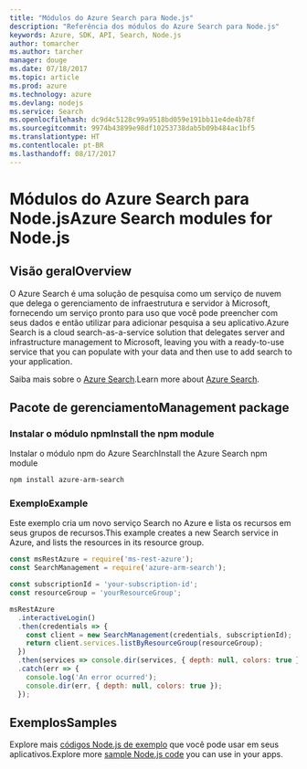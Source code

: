 ```yaml
---
title: "Módulos do Azure Search para Node.js"
description: "Referência dos módulos do Azure Search para Node.js"
keywords: Azure, SDK, API, Search, Node.js
author: tomarcher
ms.author: tarcher
manager: douge
ms.date: 07/18/2017
ms.topic: article
ms.prod: azure
ms.technology: azure
ms.devlang: nodejs
ms.service: Search
ms.openlocfilehash: dc9d4c5128c99a9518bd059e191bb11e4de4b78f
ms.sourcegitcommit: 9974b43899e98df10253738dab5b09b484ac1bf5
ms.translationtype: HT
ms.contentlocale: pt-BR
ms.lasthandoff: 08/17/2017
---
```

# <a name="azure-search-modules-for-nodejs"></a><span data-ttu-id="00def-104">Módulos do Azure Search para Node.js</span><span class="sxs-lookup"><span data-stu-id="00def-104">Azure Search modules for Node.js</span></span>

## <a name="overview"></a><span data-ttu-id="00def-105">Visão geral</span><span class="sxs-lookup"><span data-stu-id="00def-105">Overview</span></span>

<span data-ttu-id="00def-106">O Azure Search é uma solução de pesquisa como um serviço de nuvem que delega o gerenciamento de infraestrutura e servidor à Microsoft, fornecendo um serviço pronto para uso que você pode preencher com seus dados e então utilizar para adicionar pesquisa a seu aplicativo.</span><span class="sxs-lookup"><span data-stu-id="00def-106">Azure Search is a cloud search-as-a-service solution that delegates server and infrastructure management to Microsoft, leaving you with a ready-to-use service that you can populate with your data and then use to add search to your application.</span></span>

<span data-ttu-id="00def-107">Saiba mais sobre o [Azure Search](https://docs.microsoft.com/azure/search/search-what-is-azure-search).</span><span class="sxs-lookup"><span data-stu-id="00def-107">Learn more about [Azure Search](https://docs.microsoft.com/azure/search/search-what-is-azure-search).</span></span>

## <a name="management-package"></a><span data-ttu-id="00def-108">Pacote de gerenciamento</span><span class="sxs-lookup"><span data-stu-id="00def-108">Management package</span></span>

### <a name="install-the-npm-module"></a><span data-ttu-id="00def-109">Instalar o módulo npm</span><span class="sxs-lookup"><span data-stu-id="00def-109">Install the npm module</span></span>

<span data-ttu-id="00def-110">Instalar o módulo npm do Azure Search</span><span class="sxs-lookup"><span data-stu-id="00def-110">Install the Azure Search npm module</span></span>

```bash
npm install azure-arm-search
```

### <a name="example"></a><span data-ttu-id="00def-111">Exemplo</span><span class="sxs-lookup"><span data-stu-id="00def-111">Example</span></span>

<span data-ttu-id="00def-112">Este exemplo cria um novo serviço Search no Azure e lista os recursos em seus grupos de recursos.</span><span class="sxs-lookup"><span data-stu-id="00def-112">This example creates a new Search service in Azure, and lists the resources in its resource group.</span></span>

```javascript
const msRestAzure = require('ms-rest-azure');
const SearchManagement = require('azure-arm-search');

const subscriptionId = 'your-subscription-id';
const resourceGroup = 'yourResourceGroup';

msRestAzure
  .interactiveLogin()
  .then(credentials => {
    const client = new SearchManagement(credentials, subscriptionId);
    return client.services.listByResourceGroup(resourceGroup);
  })
  .then(services => console.dir(services, { depth: null, colors: true }))
  .catch(err => {
    console.log('An error ocurred');
    console.dir(err, { depth: null, colors: true });
  });
```

## <a name="samples"></a><span data-ttu-id="00def-113">Exemplos</span><span class="sxs-lookup"><span data-stu-id="00def-113">Samples</span></span>

<span data-ttu-id="00def-114">Explore mais [códigos Node.js de exemplo](https://azure.microsoft.com/resources/samples/?platform=nodejs) que você pode usar em seus aplicativos.</span><span class="sxs-lookup"><span data-stu-id="00def-114">Explore more [sample Node.js code](https://azure.microsoft.com/resources/samples/?platform=nodejs) you can use in your apps.</span></span>
